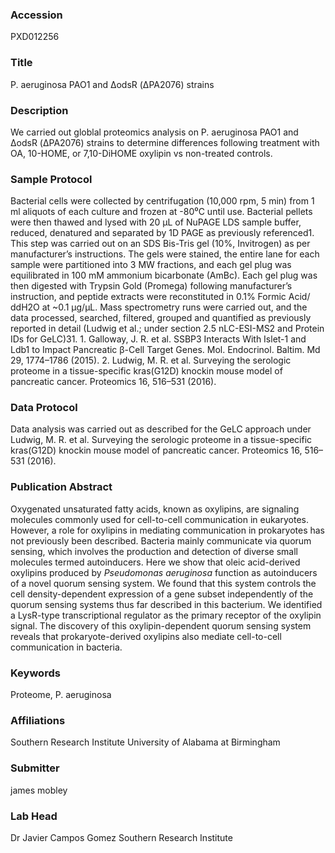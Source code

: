 ### Accession
PXD012256

### Title
P. aeruginosa PAO1 and ΔodsR (ΔPA2076) strains

### Description
We carried out globlal proteomics analysis on P. aeruginosa PAO1 and ΔodsR (ΔPA2076) strains to determine differences following treatment with OA, 10-HOME, or 7,10-DiHOME oxylipin vs non-treated controls.

### Sample Protocol
Bacterial cells were collected by centrifugation (10,000 rpm, 5 min) from 1 ml aliquots of each culture and frozen at -80⁰C until use. Bacterial pellets were then thawed and lysed with 20 µL of NuPAGE LDS sample buffer, reduced, denatured and separated by 1D PAGE as previously referenced1. This step was carried out on an SDS Bis-Tris gel (10%, Invitrogen) as per manufacturer’s instructions. The gels were stained, the entire lane for each sample were partitioned into 3 MW fractions, and each gel plug was equilibrated in 100 mM ammonium bicarbonate (AmBc). Each gel plug was then digested with Trypsin Gold (Promega) following manufacturer’s instruction, and peptide extracts were reconstituted in 0.1% Formic Acid/ ddH2O at ~0.1 µg/µL. Mass spectrometry runs were carried out, and the data processed, searched, filtered, grouped and quantified as previously reported in detail (Ludwig et al.; under section 2.5 nLC-ESI-MS2 and Protein IDs for GeLC)31. 1. Galloway, J. R. et al. SSBP3 Interacts With Islet-1 and Ldb1 to Impact Pancreatic β-Cell Target Genes. Mol. Endocrinol. Baltim. Md 29, 1774–1786 (2015). 2. Ludwig, M. R. et al. Surveying the serologic proteome in a tissue-specific kras(G12D) knockin mouse model of pancreatic cancer. Proteomics 16, 516–531 (2016).

### Data Protocol
Data analysis was carried out as described for the GeLC approach under Ludwig, M. R. et al. Surveying the serologic proteome in a tissue-specific kras(G12D) knockin mouse model of pancreatic cancer. Proteomics 16, 516–531 (2016).

### Publication Abstract
Oxygenated unsaturated fatty acids, known as oxylipins, are signaling molecules commonly used for cell-to-cell communication in eukaryotes. However, a role for oxylipins in mediating communication in prokaryotes has not previously been described. Bacteria mainly communicate via quorum sensing, which involves the production and detection of diverse small molecules termed autoinducers. Here we show that oleic acid-derived oxylipins produced by <i>Pseudomonas aeruginosa</i> function as autoinducers of a novel quorum sensing system. We found that this system controls the cell density-dependent expression of a gene subset independently of the quorum sensing systems thus far described in this bacterium. We identified a LysR-type transcriptional regulator as the primary receptor of the oxylipin signal. The discovery of this oxylipin-dependent quorum sensing system reveals that prokaryote-derived oxylipins also mediate cell-to-cell communication in bacteria.

### Keywords
Proteome, P. aeruginosa

### Affiliations
Southern Research Institute
University of Alabama at Birmingham

### Submitter
james mobley

### Lab Head
Dr Javier Campos Gomez
Southern Research Institute


